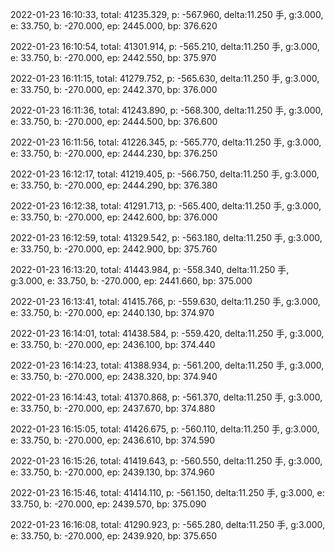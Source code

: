2022-01-23 16:10:33, total: 41235.329, p: -567.960, delta:11.250 手, g:3.000, e: 33.750, b: -270.000, ep: 2445.000, bp: 376.620

2022-01-23 16:10:54, total: 41301.914, p: -565.210, delta:11.250 手, g:3.000, e: 33.750, b: -270.000, ep: 2442.550, bp: 375.970

2022-01-23 16:11:15, total: 41279.752, p: -565.630, delta:11.250 手, g:3.000, e: 33.750, b: -270.000, ep: 2442.370, bp: 376.000

2022-01-23 16:11:36, total: 41243.890, p: -568.300, delta:11.250 手, g:3.000, e: 33.750, b: -270.000, ep: 2444.500, bp: 376.600

2022-01-23 16:11:56, total: 41226.345, p: -565.770, delta:11.250 手, g:3.000, e: 33.750, b: -270.000, ep: 2444.230, bp: 376.250

2022-01-23 16:12:17, total: 41219.405, p: -566.750, delta:11.250 手, g:3.000, e: 33.750, b: -270.000, ep: 2444.290, bp: 376.380

2022-01-23 16:12:38, total: 41291.713, p: -565.400, delta:11.250 手, g:3.000, e: 33.750, b: -270.000, ep: 2442.600, bp: 376.000

2022-01-23 16:12:59, total: 41329.542, p: -563.180, delta:11.250 手, g:3.000, e: 33.750, b: -270.000, ep: 2442.900, bp: 375.760

2022-01-23 16:13:20, total: 41443.984, p: -558.340, delta:11.250 手, g:3.000, e: 33.750, b: -270.000, ep: 2441.660, bp: 375.000

2022-01-23 16:13:41, total: 41415.766, p: -559.630, delta:11.250 手, g:3.000, e: 33.750, b: -270.000, ep: 2440.130, bp: 374.970

2022-01-23 16:14:01, total: 41438.584, p: -559.420, delta:11.250 手, g:3.000, e: 33.750, b: -270.000, ep: 2436.100, bp: 374.440

2022-01-23 16:14:23, total: 41388.934, p: -561.200, delta:11.250 手, g:3.000, e: 33.750, b: -270.000, ep: 2438.320, bp: 374.940

2022-01-23 16:14:43, total: 41370.868, p: -561.370, delta:11.250 手, g:3.000, e: 33.750, b: -270.000, ep: 2437.670, bp: 374.880

2022-01-23 16:15:05, total: 41426.675, p: -560.110, delta:11.250 手, g:3.000, e: 33.750, b: -270.000, ep: 2436.610, bp: 374.590

2022-01-23 16:15:26, total: 41419.643, p: -560.550, delta:11.250 手, g:3.000, e: 33.750, b: -270.000, ep: 2439.130, bp: 374.960

2022-01-23 16:15:46, total: 41414.110, p: -561.150, delta:11.250 手, g:3.000, e: 33.750, b: -270.000, ep: 2439.570, bp: 375.090

2022-01-23 16:16:08, total: 41290.923, p: -565.280, delta:11.250 手, g:3.000, e: 33.750, b: -270.000, ep: 2439.920, bp: 375.650